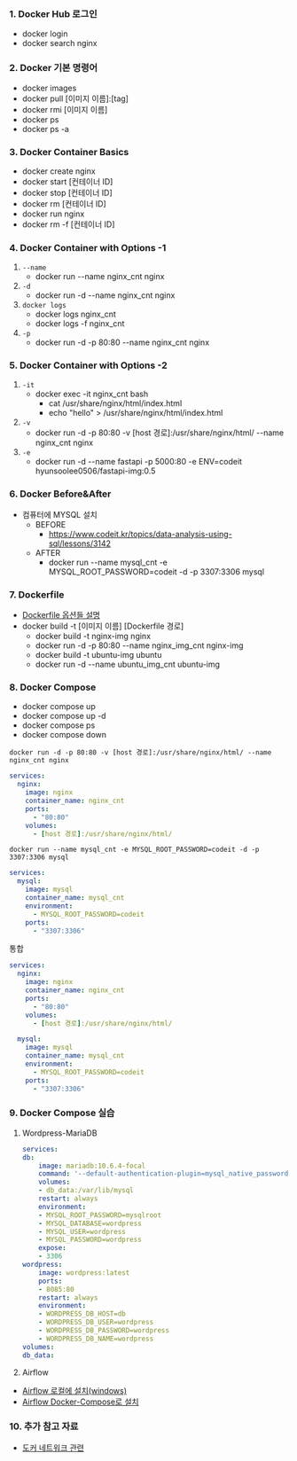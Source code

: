 ### 1. Docker Hub 로그인
- docker login
- docker search nginx
### 2. Docker 기본 명령어
- docker images
- docker pull [이미지 이름]:[tag]
- docker rmi [이미지 이름]
- docker ps
- docker ps -a
### 3. Docker Container Basics
- docker create nginx
- docker start [컨테이너 ID]
- docker stop [컨테이너 ID]
- docker rm [컨테이너 ID]
- docker run nginx
- docker rm -f [컨테이너 ID]
### 4. Docker Container with Options -1
1. `--name`
   - docker run --name nginx_cnt nginx
2. `-d`
   - docker run -d --name nginx_cnt nginx
3. `docker logs`
    - docker logs nginx_cnt
    - docker logs -f nginx_cnt
4. `-p`
   - docker run -d -p 80:80 --name nginx_cnt nginx
### 5. Docker Container with Options -2
1. `-it`
   - docker exec -it nginx_cnt bash
     - cat /usr/share/nginx/html/index.html
     - echo "hello" > /usr/share/nginx/html/index.html
1. `-v` 
   - docker run -d -p 80:80 -v [host 경로]:/usr/share/nginx/html/ --name nginx_cnt nginx
2. `-e`
   - docker run -d --name fastapi -p 5000:80 -e ENV=codeit hyunsoolee0506/fastapi-img:0.5
### 6. Docker Before&After
- 컴퓨터에 MYSQL 설치
  - BEFORE
    - https://www.codeit.kr/topics/data-analysis-using-sql/lessons/3142
  - AFTER
    - docker run --name mysql_cnt -e MYSQL_ROOT_PASSWORD=codeit -d -p 3307:3306 mysql
### 7. Dockerfile
- [Dockerfile 옵션들 설명](https://velog.io/@newnew_daddy/DOCKER01)
- docker build -t [이미지 이름] [Dockerfile 경로]
  - docker build -t nginx-img nginx
  - docker run -d -p 80:80 --name nginx_img_cnt nginx-img
  - docker build -t ubuntu-img ubuntu
  - docker run -d --name ubuntu_img_cnt ubuntu-img
### 8. Docker Compose
- docker compose up
- docker compose up -d
- docker compose ps
- docker compose down

`docker run -d -p 80:80 -v [host 경로]:/usr/share/nginx/html/ --name nginx_cnt nginx`
```yaml
services:
  nginx:
    image: nginx
    container_name: nginx_cnt
    ports:
      - "80:80"
    volumes:
      - [host 경로]:/usr/share/nginx/html/
```
`docker run --name mysql_cnt -e MYSQL_ROOT_PASSWORD=codeit -d -p 3307:3306 mysql`
```yaml
services:
  mysql:
    image: mysql
    container_name: mysql_cnt
    environment:
      - MYSQL_ROOT_PASSWORD=codeit
    ports:
      - "3307:3306"
```
통합
```yaml
services:
  nginx:
    image: nginx
    container_name: nginx_cnt
    ports:
      - "80:80"
    volumes:
      - [host 경로]:/usr/share/nginx/html/

  mysql:
    image: mysql
    container_name: mysql_cnt
    environment:
      - MYSQL_ROOT_PASSWORD=codeit
    ports:
      - "3307:3306"
```
### 9. Docker Compose 실습
1. Wordpress-MariaDB
    ```yaml
    services:
    db:
        image: mariadb:10.6.4-focal
        command: '--default-authentication-plugin=mysql_native_password'
        volumes:
        - db_data:/var/lib/mysql
        restart: always
        environment:
        - MYSQL_ROOT_PASSWORD=mysqlroot
        - MYSQL_DATABASE=wordpress
        - MYSQL_USER=wordpress
        - MYSQL_PASSWORD=wordpress
        expose:
        - 3306
    wordpress:
        image: wordpress:latest
        ports:
        - 8085:80
        restart: always
        environment:
        - WORDPRESS_DB_HOST=db
        - WORDPRESS_DB_USER=wordpress
        - WORDPRESS_DB_PASSWORD=wordpress
        - WORDPRESS_DB_NAME=wordpress
    volumes:
    db_data:
    ```
2. Airflow
  - [Airflow 로컬에 설치(windows)](https://vivekjadhavr.medium.com/how-to-easily-install-apache-airflow-on-windows-6f041c9c80d2)
  - [Airflow Docker-Compose로 설치](https://airflow.apache.org/docs/apache-airflow/stable/howto/docker-compose/index.html)
### 10. 추가 참고 자료
- [도커 네트워크 관련](https://accesto.com/blog/docker-networks-explained-part-2/)


